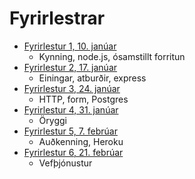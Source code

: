 # Fyrirlestrar

* [Fyrirlestur 1, 10. janúar](01/)
  - Kynning, node.js, ósamstillt forritun
* [Fyrirlestur 2, 17. janúar](02/)
  - Einingar, atburðir, express
* [Fyrirlestur 3, 24. janúar](03/)
  - HTTP, form, Postgres
* [Fyrirlestur 4, 31. janúar](04/)
  - Öryggi
* [Fyrirlestur 5, 7. febrúar](05/)
  - Auðkenning, Heroku
* [Fyrirlestur 6, 21. febrúar](06/)
  - Vefþjónustur
